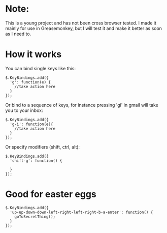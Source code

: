 # Note:
This is a young project and has not been cross browser tested. I made it mainly for use in Greasemonkey, but I will test it and make it better as soon as I need to.

# How it works
You can bind single keys like this:

    $.KeyBindings.add({
      'g': function(e) {
        //take action here
      }
    });

Or bind to a sequence of keys, for instance pressing 'gi' in gmail will take you to your inbox:

    $.KeyBindings.add({
      'g-i': function(e){
        //take action here
      }
    });

Or specify modifiers (shift, ctrl, alt):

    $.KeyBindings.add({
      'shift-g': function() {

      }
    });

# Good for easter eggs

    $.KeyBindings.add({
      'up-up-down-down-left-right-left-right-b-a-enter': function() {
        goToSecretThing();
      }
    });


